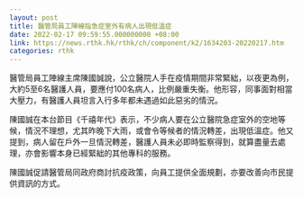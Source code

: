 ```yaml
---
layout: post
title: 醫管局員工陣線指急症室外有病人出現低溫症
date: 2022-02-17 09:59:55.000000000 +08:00
link: https://news.rthk.hk/rthk/ch/component/k2/1634203-20220217.htm
categories: rthk
---
```


醫管局員工陣線主席陳國誠說，公立醫院人手在疫情期間非常緊絀，以夜更為例，大約5至6名醫護人員，要應付100名病人，比例嚴重失衡。他形容，同事面對相當大壓力，有醫護人員坦言入行多年都未遇過如此惡劣的情況。

陳國誠在本台節目《千禧年代》表示，不少病人要在公立醫院急症室外的空地等候，情況不理想，尤其昨晚下大雨，或會令等候者的情況轉差，出現低溫症。他又提到，病人留在戶外一旦情況轉差，醫護人員未必即時監察得到，就算盡量去處理，亦會影響本身已經緊絀的其他專科的服務。

陳國誠促請醫管局同政府商討抗疫政策，向員工提供全面規劃，亦要改善向市民提供資訊的方式。
